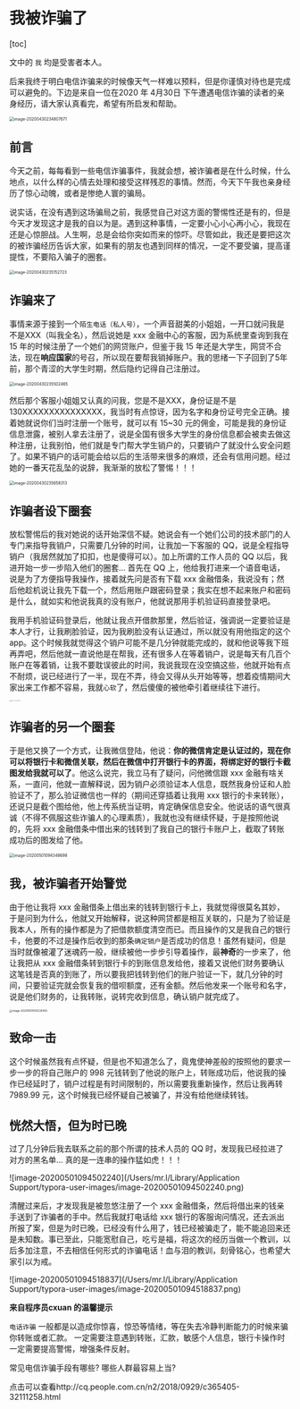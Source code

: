 # 我被诈骗了

[toc]

文中的 `我` 均是受害者本人。

后来我终于明白电信诈骗来的时候像天气一样难以预料，但是你谨慎对待也是完成可以避免的。下边是来自一位在2020 年 4月30日 下午遭遇电信诈骗的读者的亲身经历，请大家认真看完，希望有所启发和帮助。

<img src="/Users/mr.l/Library/Application Support/typora-user-images/image-20200430234807671.png" alt="image-20200430234807671" style="zoom:50%;" />

## 前言

今天之前，每每看到一些电信诈骗事件，我就会想，被诈骗者是在什么时候，什么地点，以什么样的心情去处理和接受这样残忍的事情。然而，今天下午我也亲身经历了惊心动魄，或者是惨绝人寰的骗局。

说实话，在没有遇到这场骗局之前，我感觉自己对这方面的警惕性还是有的，但是今天才发现这才是我的自以为是。遇到这种事情，一定要小心小心再小心，我现在还是心惊胆战。人生啊，总是会给你突如而来的惊吓。尽管如此，我还是要把这次的被诈骗经历告诉大家，如果有的朋友也遇到同样的情况，一定不要受骗，提高谨提性，不要陷入骗子的圈套。

<img src="/Users/mr.l/Library/Application Support/typora-user-images/image-20200430235152723.png" alt="image-20200430235152723" style="zoom:50%;" />

## 诈骗来了

事情来源于接到一个`陌生电话（私人号）`，一个声音甜美的小姐姐，一开口就问我是不是XXX（叫我全名），然后说她是 xxx 金融中心的客服，因为系统里查询到我在 15 年的时候注册了一个她们的网贷账户，但鉴于我 15 年还是大学生，网贷不合法，现在**响应国家**的号召，所以现在要帮我销掉账户。我的思绪一下子回到了5年前，那个青涩的大学生时期，然后隐约记得自己注册过。

<img src="/Users/mr.l/Library/Application Support/typora-user-images/image-20200430235502465.png" alt="image-20200430235502465" style="zoom: 50%;" />

然后那个客服小姐姐又认真的问我，您是不是XXX，身份证是不是130XXXXXXXXXXXXXXX，我当时有点惊讶，因为名字和身份证号完全正确。接着她就说你们当时注册一个账号，就可以有 15~30 元的佣金，可能是我的身份证信息泄露，被别人拿去注册了，说是全国有很多大学生的身份信息都会被卖去做这种注册，让我别怕，他们就是专门帮大学生销户的，只要销户了就没什么安全问题了。如果不销户的话可能会给以后的生活带来很多的麻烦，还会有信用问题。经过她的一番天花乱坠的说辞，我渐渐的放松了警惕！！！

<img src="/Users/mr.l/Library/Application Support/typora-user-images/image-20200430235658313.png" alt="image-20200430235658313" style="zoom:50%;" />

## 诈骗者设下圈套

放松警惕后的我对她说的话开始深信不疑。她说会有一个她们公司的技术部门的人专门来指导我销户，只需要几分钟的时间，让我加一下客服的 QQ，说是全程指导销户（我居然就加了扣扣，也是傻得可以）。加上所谓的工作人员的 QQ 以后，我进开始一步一步陷入他们的圈套… 首先在 QQ 上，他给我打进来一个语音电话，说是为了方便指导我操作，接着就先问是否有下载 xxx 金融借条，我说没有；然后他趁机说让我先下载一个，然后用账户跟密码登录；我实在想不起来账户和密码是什么，就如实和他说我真的没有账户，他就说那用手机验证码直接登录吧。

我用手机验证码登录后，他就让我点开借款那里，然后验证，强调说一定要验证是本人才行，让我刷脸验证，因为我刷脸没有认证通过，所以就没有用他指定的这个 app。这个时候我就觉得这个销户可能不是几分钟就能完成的，就和他说等我下班再弄吧，然后他就一直说他是在帮我，还有很多人在等着销户，说是每天有几百个账户在等着销，让我不要耽误彼此的时间，我说我现在没空搞这些，他就开始有点不耐烦，说已经进行了一半，现在不弄，待会又得从头开始等等，想着疫情期间大家出来工作都不容易，我就`心软`了，然后傻傻的被他牵引着继续往下进行。

<img src="/Users/mr.l/Library/Application Support/typora-user-images/image-20200430235815611.png" alt="image-20200430235815611" style="zoom: 10%;" />

## 诈骗者的另一个圈套

于是他又换了一个方式，让我微信登陆，他说：**你的微信肯定是认证过的，现在你可以将银行卡和微信关联，然后在微信中打开银行卡的界面，将绑定好的银行卡截图发给我就可以了**。他这么说完，我立马有了疑问，问他微信跟 xxx 金融有啥关系，一直问，他就一直解释说，因为销户必须验证本人信息，既然我身份证和人脸验证不了，那么验证微信也一样的（期间还穿插着让我用 xxx 银行的卡来转账），还说只是截个图给他，他上传系统当证明，肯定确保信息安全。他说话的语气很真诚（不得不佩服这些诈骗人的心理素质），我就也没有继续怀疑，于是按照他说的，先将 xxx 金融借条中借出来的钱转到了我自己的银行卡账户上，截取了转账成功后的图发给了他。

<img src="/Users/mr.l/Library/Application Support/typora-user-images/image-20200501094348698.png" alt="image-20200501094348698" style="zoom:50%;" />

## 我，被诈骗者开始警觉

由于他让我将 xxx 金融借条上借出来的钱转到银行卡上，我就觉得很莫名其妙，于是问到为什么，他就又开始解释，说这种网贷都是相互关联的，只是为了验证是我本人，所有的操作都是为了把借款额度清空而已。而且操作的又是我自己的银行卡，他要的不过是操作后收到的那条`确定销户`是否成功的信息！虽然有疑问，但是当时就像被灌了迷魂药一般，继续被他一步步引导着操作，最**神奇**的一步来了，他让我把从 xxx 金融借条转到银行卡的到账信息发给他，接着又说他们财务要确认这笔钱是否真的到账了，所以要我把钱转到他们的账户验证一下，就几分钟的时间，只要验证完就会恢复我的借呗额度，还有金额。然后他发来一个账号和名字，说是他们财务的，让我转账，说转完收到信息，确认销户就完成了。

<img src="/Users/mr.l/Library/Application Support/typora-user-images/image-20200501000235402.png" alt="image-20200501000235402" style="zoom:33%;" />

## 致命一击

这个时候虽然我有点怀疑，但是也不知道怎么了，竟鬼使神差般的按照他的要求一步一步的将自己账户的 998 元钱转到了他说的账户上，转账成功后，他说我的操作已经延时了，销户过程是有时间限制的，所以需要我重新操作，然后让我再转 7989.99 元，这个时候我已经怀疑自己被骗了，并没有给他继续转钱。

## 恍然大悟，但为时已晚

过了几分钟后我去联系之前的那个所谓的技术人员的 QQ 时，发现我已经拉进了对方的黑名单… 真的是一连串的操作猛如虎！！！

![image-20200501094502240](/Users/mr.l/Library/Application Support/typora-user-images/image-20200501094502240.png)

清醒过来后，才发现我是被忽悠注册了一个 xxx 金融借条，然后将借出来的钱亲手送到了诈骗者的手中。然后我就打电话给 xxx 银行的客服询问情况，还去派出所报了案，但是为时已晚，已经没有什么用了，钱已经被骗走了，能不能追回来还是未知数。事已至此，只能宽慰自己，吃亏是福，将这次的经历当做一个教训，以后多加注意，不去相信任何形式的诈骗电话！血与泪的教训，刻骨铭心，也希望大家引以为戒。

![image-20200501094518837](/Users/mr.l/Library/Application Support/typora-user-images/image-20200501094518837.png) 

**来自程序员cxuan 的温馨提示**

`电话诈骗` 一般都是以造成你惊喜，惊恐等情绪，等在失去冷静判断能力的时候来骗你转账或者汇款。 一定需要注意遇到转账，汇款，敏感个人信息，银行卡操作时一定需要提高警惕，增强条件反射。

常见电信诈骗手段有哪些? 哪些人群最容易上当?

点击可以查看http://cq.people.com.cn/n2/2018/0929/c365405-32111258.html

 